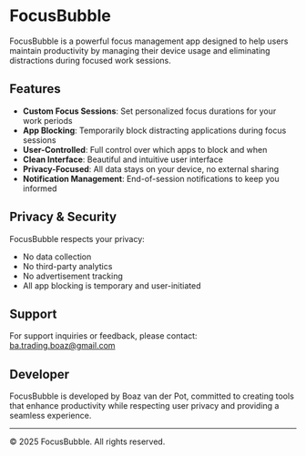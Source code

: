 # FocusBubble

FocusBubble is a powerful focus management app designed to help users maintain productivity by managing their device usage and eliminating distractions during focused work sessions.

## Features

- **Custom Focus Sessions**: Set personalized focus durations for your work periods
- **App Blocking**: Temporarily block distracting applications during focus sessions
- **User-Controlled**: Full control over which apps to block and when
- **Clean Interface**: Beautiful and intuitive user interface
- **Privacy-Focused**: All data stays on your device, no external sharing
- **Notification Management**: End-of-session notifications to keep you informed

## Privacy & Security

FocusBubble respects your privacy:
- No data collection
- No third-party analytics
- No advertisement tracking
- All app blocking is temporary and user-initiated

## Support

For support inquiries or feedback, please contact: ba.trading.boaz@gmail.com

## Developer

FocusBubble is developed by Boaz van der Pot, committed to creating tools that enhance productivity while respecting user privacy and providing a seamless experience.

---
© 2025 FocusBubble. All rights reserved.
